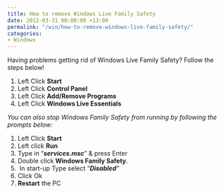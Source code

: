```yaml
---
title: How to remove Windows Live Family Safety
date: 2012-03-31 00:00:00 +13:00
permalink: "/win/how-to-remove-windows-live-family-safety/"
categories:
- Windows
---
```


Having problems getting rid of Windows Live Family Safety? Follow the steps below!

<ol start="1">
  <li>
    Left Click <strong>Start</strong>
  </li>
  <li>
    Left Click <strong>Control Panel</strong>
  </li>
  <li>
    Left Click <strong>Add/Remove Programs</strong>
  </li>
  <li>
    Left Click <strong>Windows Live Essentials</strong>
  </li>
</ol>

_You can also stop Windows Family Safety from running by following the prompts below:_

<ol start="1">
  <li>
    Left Click <strong>Start</strong>
  </li>
  <li>
    Left click <strong>Run</strong>
  </li>
  <li>
    Type in &#8220;<strong><em>services.msc</em></strong>&#8221; & press Enter
  </li>
  <li>
    Double click <strong>Windows Family Safety</strong>.
  </li>
  <li>
     In start-up Type select &#8220;<strong><em>Disabled</em></strong>&#8220;
  </li>
  <li>
    Click Ok
  </li>
  <li>
    <strong>Restart</strong> the PC
  </li>
</ol>
